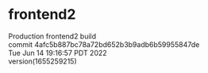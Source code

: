# frontend2  
Production frontend2 build  
commit 4afc5b887bc78a72bd652b3b9adb6b59955847de  
Tue Jun 14 19:16:57 PDT 2022  
version(1655259215)  
